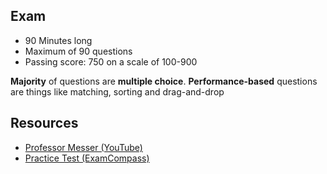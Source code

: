 ## Exam

- 90 Minutes long
- Maximum of 90 questions
- Passing score: 750 on a scale of 100-900

**Majority** of questions are **multiple choice**.
**Performance-based** questions are things like matching, sorting and drag-and-drop

## Resources

- [Professor Messer (YouTube)](https://www.youtube.com/playlist?list=PLG49S3nxzAnl4QDVqK-hOnoqcSKEIDDuv)
- [Practice Test (ExamCompass)](https://www.examcompass.com/comptia/security-plus-certification/free-security-plus-practice-tests)

